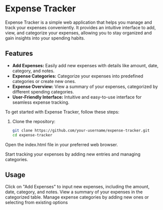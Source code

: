 # Expense Tracker

Expense Tracker is a simple web application that helps you manage and track your expenses conveniently. It provides an intuitive interface to add, view, and categorize your expenses, allowing you to stay organized and gain insights into your spending habits.

## Features

- **Add Expenses:** Easily add new expenses with details like amount, date, category, and notes.
- **Expense Categories:** Categorize your expenses into predefined categories or create new ones.
- **Expense Overview:** View a summary of your expenses, categorized by different spending categories.
- **User-Friendly Interface:** Intuitive and easy-to-use interface for seamless expense tracking.


To get started with Expense Tracker, follow these steps:

1. Clone the repository:
   ```bash
   git clone https://github.com/your-username/expense-tracker.git
   cd expense-tracker
Open the index.html file in your preferred web browser.

Start tracking your expenses by adding new entries and managing categories.

## Usage

Click on "Add Expenses" to input new expenses, including the amount, date, category, and notes.
View a summary of your expenses in the categorized table.
Manage expense categories by adding new ones or selecting from existing options